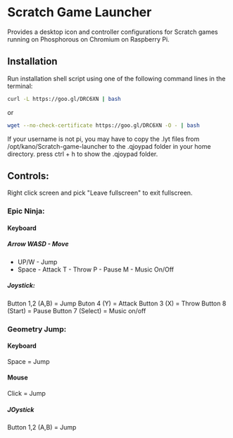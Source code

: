 # Scratch Game Launcher
Provides a desktop icon and controller configurations for Scratch games running on Phosphorous on Chromium on Raspberry Pi.

Installation
------------
Run installation shell script using one of the following command lines in the terminal:

```sh
curl -L https://goo.gl/DRC6XN | bash
```

or

```sh
wget --no-check-certificate https://goo.gl/DRC6XN -O - | bash
```

If your username is not pi, you may have to copy the .lyt files from /opt/kano/Scratch-game-launcher to the .qjoypad folder in your home directory. press ctrl + h to show the .qjoypad folder.

## Controls:
Right click screen and pick "Leave fullscreen" to exit fullscreen.

### Epic Ninja:
#### Keyboard
##### Arrow WASD - Move
- UP/W - Jump
- Space - Attack
T - Throw
P - Pause
M - Music On/Off

##### Joystick:
Button 1,2 (A,B) = Jump
Buton 4 (Y) = Attack
Button 3 (X) = Throw
Button 8 (Start) = Pause
Button 7 (Select) = Music on/off

### Geometry Jump:
#### Keyboard
Space = Jump
#### Mouse
Click = Jump
##### JOystick
Button 1,2 (A,B) = Jump
